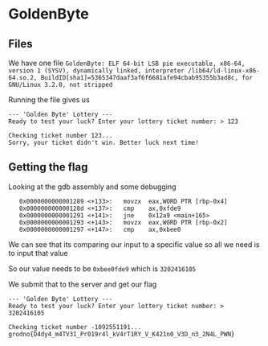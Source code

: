 # GoldenByte

## Files

We have one file `GoldenByte: ELF 64-bit LSB pie executable, x86-64, version 1 (SYSV), dynamically linked, interpreter /lib64/ld-linux-x86-64.so.2, BuildID[sha1]=5365347daaf3af6f6681afe94cbab95355b3ad8c, for GNU/Linux 3.2.0, not stripped`

Running the file gives us 

```
--- 'Golden Byte' Lottery ---
Ready to test your luck? Enter your lottery ticket number: > 123

Checking ticket number 123...
Sorry, your ticket didn't win. Better luck next time!
```

## Getting the flag

Looking at the gdb assembly and some debugging

```
   0x0000000000001289 <+133>:   movzx  eax,WORD PTR [rbp-0x4]
   0x000000000000128d <+137>:   cmp    ax,0xfde9
   0x0000000000001291 <+141>:   jne    0x12a9 <main+165>
   0x0000000000001293 <+143>:   movzx  eax,WORD PTR [rbp-0x2]
   0x0000000000001297 <+147>:   cmp    ax,0xbee0
```

We can see that its comparing our input to a specific value so all we need is to input that value

So our value needs to be `0xbee0fde9` which is `3202416105`

We submit that to the server and get our flag

```
--- 'Golden Byte' Lottery ---
Ready to test your luck? Enter your lottery ticket number: > 3202416105

Checking ticket number -1092551191...
grodno{D4dy4_m4TV31_Pr019r4l_kV4rT1RY_V_K421n0_V3D_n3_2N4L_PWN}
```
